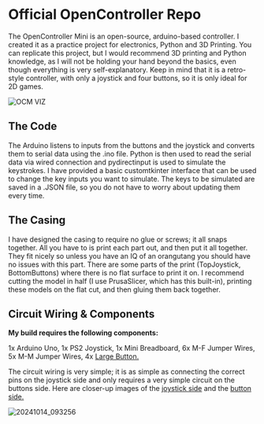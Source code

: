 # Official OpenController Repo
The OpenController Mini is an open-source, arduino-based controller. I created it as a practice project for electronics, Python and 3D Printing.
You can replicate this project, but I would recommend 3D printing and Python knowledge, as I will not be holding your hand beyond the basics, even though everything is very self-explanatory. Keep in mind that it is a retro-style controller, with only a joystick and four buttons, so it is only ideal for 2D games.

![OCM VIZ](https://github.com/user-attachments/assets/c6f58a39-a297-48e4-ac0e-a1a6726f4c17)

## The Code
The Arduino listens to inputs from the buttons and the joystick and converts them to serial data using the .ino file. Python is then used to read the serial data via wired connection and pydirectinput is used to simulate the keystrokes. I have provided a basic customtkinter interface that can be used to change the key inputs you want to simulate. The keys to be simulated are saved in a .JSON file, so you do not have to worry about updating them every time.

## The Casing
I have designed the casing to require no glue or screws; it all snaps together. All you have to is print each part out, and then put it all together. They fit nicely so unless you have an IQ of an orangutang you should have no issues with this part. There are some parts of the print (TopJoystick, BottomButtons) where there is no flat surface to print it on. I recommend cutting the model in half (I use PrusaSlicer, which has this built-in), printing these models on the flat cut, and then gluing them back together.

## Circuit Wiring & Components

**My build requires the following components:**

1x Arduino Uno, 1x PS2 Joystick, 1x Mini Breadboard, 6x M-F Jumper Wires, 5x M-M Jumper Wires, 4x [Large Button.](https://dratek.cz/arduino/51540-sada-25-tlacitek-s-klobouckem-pro-arduino.html?gad_source=1&gclid=Cj0KCQjwgrO4BhC2ARIsAKQ7zUml_egRMIRf2p1JnSM8FwFwj0xu_ihA7Mek4BJJZqU5DG4Dg1_uwK4aAiw_EALw_wcB)

The circuit wiring is very simple; it is as simple as connecting the correct pins on the joystick side and only requires a very simple circuit on the buttons side. Here are closer-up images of the [joystick side](https://ibb.co/fYb3rfb) and the [button side.](https://ibb.co/fFZ69Yt)

![20241014_093256](https://github.com/user-attachments/assets/a2cb2cf1-75ce-4f66-b78b-7ce3f68d77d4)
